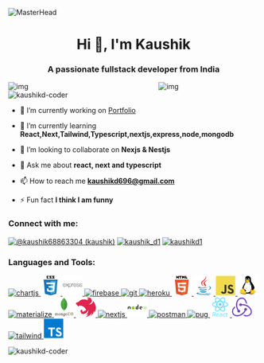 
![MasterHead](https://raw.githubusercontent.com/thomasync/thomasync/main/headergitdark.gif#gh-dark-mode-only)


<!-- 
https://media.licdn.com/dms/image/C5616AQEuqf6qnXKQeA/profile-displaybackgroundimage-shrink_200_800/0/1641996122854?e=2147483647&v=beta&t=TkxQEviCR-IMpSCgC59FRS72X-Z27yywsHMqHv4rk-M -->

<!-- https://camo.githubusercontent.com/775ed67e1d46c9534c3cb9a4694edf0603b1436a7e3e15891d3c327733fc26b6/68747470733a2f2f7777772e61756469656e6365706c616e65742e636f6d2f726f6f742f74656d706c6174652f312f2f696d616765732f7765622d646576656c6f706d656e742e676966 -->
<h1 align="center">Hi 👋, I'm Kaushik</h1>
<h3 align="center">A passionate fullstack developer from India</h3>
<!-- <img align="right" alt="giffy" width="300" height="250"  src="https://camo.githubusercontent.com/d3a9f3a787ffc69aa73aa0a5cb5a29b968b823b62d80f7b589a705664dde9e2b/68747470733a2f2f7777772e627970656f706c652e636f6d2f77702d636f6e74656e742f75706c6f6164732f323031392f30332f70656f706c652d61742d776f726b2e676966" /> -->

<p >
  <img align="left"  width ="47%" src="https://github-readme-stats.vercel.app/api?username=kaushikd-coder&show_icons=true&theme=radical" alt="img"/>
</p>
<p >
  <img  align="right" width ="40%"  src="https://github-readme-stats.vercel.app/api/top-langs/?username=kaushikd-coder&layout=compact" alt="img"/>
</p>



<!-- ![Anurag's GitHub stats](https://github-readme-stats.vercel.app/api?username=kaushikd-coder&show_icons=true&theme=radical)
[![Top Langs](https://github-readme-stats.vercel.app/api/top-langs/?username=kaushikd-coder&layout=compact)](https://github.com/anuraghazra/github-readme-stats) -->

<p align="left"> <img  width="12%"  src="https://komarev.com/ghpvc/?username=kaushikd-coder&label=Profile%20views&color=0e75b6&style=flat" alt="kaushikd-coder" /> </p>



- 🔭 I’m currently working on [Portfolio](https://github.com/kaushikd-coder/PortFolio)

- 🌱 I’m currently learning **React,Next,Tailwind,Typescript,nextjs,express,node,mongodb**

- 👯 I’m looking to collaborate on **Nexjs & Nestjs**

- 💬 Ask me about **react, next and typescript**

- 📫 How to reach me **kaushikd696@gmail.com**

- ⚡ Fun fact **I think I am funny**

<h3 align="left">Connect with me:</h3>
<p align="left">
<a href="https://twitter.com/@kaushik68863304 (kaushik)" target="blank"><img align="center" src="https://raw.githubusercontent.com/rahuldkjain/github-profile-readme-generator/master/src/images/icons/Social/twitter.svg" alt="@kaushik68863304 (kaushik)" height="30" width="40" /></a>
<a href="https://instagram.com/kaushik_d1" target="blank"><img align="center" src="https://raw.githubusercontent.com/rahuldkjain/github-profile-readme-generator/master/src/images/icons/Social/instagram.svg" alt="kaushik_d1" height="30" width="40" /></a>
<a href="https://www.leetcode.com/kaushikd1" target="blank"><img align="center" src="https://raw.githubusercontent.com/rahuldkjain/github-profile-readme-generator/master/src/images/icons/Social/leet-code.svg" alt="kaushikd1" height="30" width="40" /></a>
</p>

<h3 align="left">Languages and Tools:</h3>
<p align="left"> <a href="https://www.chartjs.org" target="_blank" rel="noreferrer"> <img src="https://www.chartjs.org/media/logo-title.svg" alt="chartjs" width="40" height="40"/> </a> <a href="https://www.w3schools.com/css/" target="_blank" rel="noreferrer"> <img src="https://raw.githubusercontent.com/devicons/devicon/master/icons/css3/css3-original-wordmark.svg" alt="css3" width="40" height="40"/> </a> <a href="https://expressjs.com" target="_blank" rel="noreferrer"> <img src="https://raw.githubusercontent.com/devicons/devicon/master/icons/express/express-original-wordmark.svg" alt="express" width="40" height="40"/> </a> <a href="https://firebase.google.com/" target="_blank" rel="noreferrer"> <img src="https://www.vectorlogo.zone/logos/firebase/firebase-icon.svg" alt="firebase" width="40" height="40"/> </a> <a href="https://git-scm.com/" target="_blank" rel="noreferrer"> <img src="https://www.vectorlogo.zone/logos/git-scm/git-scm-icon.svg" alt="git" width="40" height="40"/> </a> <a href="https://heroku.com" target="_blank" rel="noreferrer"> <img src="https://www.vectorlogo.zone/logos/heroku/heroku-icon.svg" alt="heroku" width="40" height="40"/> </a> <a href="https://www.w3.org/html/" target="_blank" rel="noreferrer"> <img src="https://raw.githubusercontent.com/devicons/devicon/master/icons/html5/html5-original-wordmark.svg" alt="html5" width="40" height="40"/> </a> <a href="https://www.java.com" target="_blank" rel="noreferrer"> <img src="https://raw.githubusercontent.com/devicons/devicon/master/icons/java/java-original.svg" alt="java" width="40" height="40"/> </a> <a href="https://developer.mozilla.org/en-US/docs/Web/JavaScript" target="_blank" rel="noreferrer"> <img src="https://raw.githubusercontent.com/devicons/devicon/master/icons/javascript/javascript-original.svg" alt="javascript" width="40" height="40"/> </a> <a href="https://www.linux.org/" target="_blank" rel="noreferrer"> <img src="https://raw.githubusercontent.com/devicons/devicon/master/icons/linux/linux-original.svg" alt="linux" width="40" height="40"/> </a> <a href="https://materializecss.com/" target="_blank" rel="noreferrer"> <img src="https://raw.githubusercontent.com/prplx/svg-logos/5585531d45d294869c4eaab4d7cf2e9c167710a9/svg/materialize.svg" alt="materialize" width="40" height="40"/> </a> <a href="https://www.mongodb.com/" target="_blank" rel="noreferrer"> <img src="https://raw.githubusercontent.com/devicons/devicon/master/icons/mongodb/mongodb-original-wordmark.svg" alt="mongodb" width="40" height="40"/> </a> <a href="https://nestjs.com/" target="_blank" rel="noreferrer"> <img src="https://raw.githubusercontent.com/devicons/devicon/master/icons/nestjs/nestjs-plain.svg" alt="nestjs" width="40" height="40"/> </a> <a href="https://nextjs.org/" target="_blank" rel="noreferrer"> <img src="https://cdn.worldvectorlogo.com/logos/nextjs-2.svg" alt="nextjs" width="40" height="40"/> </a> <a href="https://nodejs.org" target="_blank" rel="noreferrer"> <img src="https://raw.githubusercontent.com/devicons/devicon/master/icons/nodejs/nodejs-original-wordmark.svg" alt="nodejs" width="40" height="40"/> </a> <a href="https://postman.com" target="_blank" rel="noreferrer"> <img src="https://www.vectorlogo.zone/logos/getpostman/getpostman-icon.svg" alt="postman" width="40" height="40"/> </a> <a href="https://pugjs.org" target="_blank" rel="noreferrer"> <img src="https://cdn.worldvectorlogo.com/logos/pug.svg" alt="pug" width="40" height="40"/> </a> <a href="https://reactjs.org/" target="_blank" rel="noreferrer"> <img src="https://raw.githubusercontent.com/devicons/devicon/master/icons/react/react-original-wordmark.svg" alt="react" width="40" height="40"/> </a> <a href="https://redux.js.org" target="_blank" rel="noreferrer"> <img src="https://raw.githubusercontent.com/devicons/devicon/master/icons/redux/redux-original.svg" alt="redux" width="40" height="40"/> </a> <a href="https://tailwindcss.com/" target="_blank" rel="noreferrer"> <img src="https://www.vectorlogo.zone/logos/tailwindcss/tailwindcss-icon.svg" alt="tailwind" width="40" height="40"/> </a> <a href="https://www.typescriptlang.org/" target="_blank" rel="noreferrer"> <img src="https://raw.githubusercontent.com/devicons/devicon/master/icons/typescript/typescript-original.svg" alt="typescript" width="40" height="40"/> </a> </p>
<!-- 
<p><img align="left" src="https://github-readme-stats.vercel.app/api/top-langs?username=kaushikd-coder&show_icons=true&locale=en&layout=compact" alt="kaushikd-coder" /></p>

<p>&nbsp;<img align="center" src="https://github-readme-stats.vercel.app/api?username=kaushikd-coder&show_icons=true&locale=en" alt="kaushikd-coder" /></p> -->

<p><img align="left" src="https://github-readme-streak-stats.herokuapp.com/?user=kaushikd-coder&" alt="kaushikd-coder" /></p>



<!-- <p align="left"> <a href="https://github.com/ryo-ma/github-profile-trophy"><img src="https://github-profile-trophy.vercel.app/?username=kaushikd-coder" alt="kaushikd-coder" /></a> </p> -->


